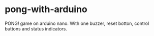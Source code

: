 # pong-with-arduino
PONG! game on arduino nano. With one buzzer, reset botton, control buttons and status indicators.
